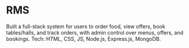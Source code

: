 # RMS
Built a full-stack system for users to order food, view offers, book tables/halls, and track orders, with admin control over menus, offers, and bookings. Tech: HTML, CSS, JS, Node.js, Express.js, MongoDB.
